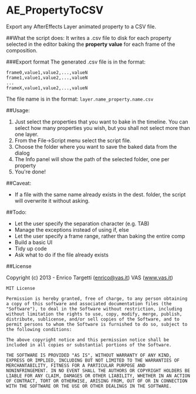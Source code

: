 AE_PropertyToCSV
================

Export any AfterEffects Layer animated property to a CSV file.

##What the script does:
It writes a .csv file to disk for each property selected in the editor baking the **property value** for each frame of the composition.

###Export format
The generated .csv file is in the format: 
```
frame0,value1,value2,...,valueN
frame1,value1,value2,...,valueN
...
frameX,value1,value2,...,valueN
```

The file name is in the format: ```layer.name_property.name.csv```

##Usage:
1. Just select the properties that you want to bake in the timeline. You can select how many properties you wish, but you shall not select more than one layer.
2. From the File->Script menu select the script file.
3. Choose the folder where you want to save the baked data from the dialog
4. The Info panel will show the path of the selected folder, one per property
5. You're done!

##Caveat:
- If a file with the same name already exists in the dest. folder, the script will overwrite it without asking.

##Todo:
- Let the user specify the separation character (e.g. TAB)
- Manage the exceptions instead of using if, else
- Let the user specify a frame range, rather than baking the entire comp
- Build a basic UI
- Tidy up code
- Ask what to do if the file already exists

##License

  Copyright (c) 2013 - Enrico Targetti (enrico@vas.it)
						 VAS (www.vas.it)

	MIT License

	Permission is hereby granted, free of charge, to any person obtaining
	a copy of this software and associated documentation files (the
	"Software"), to deal in the Software without restriction, including
	without limitation the rights to use, copy, modify, merge, publish,
	distribute, sublicense, and/or sell copies of the Software, and to
	permit persons to whom the Software is furnished to do so, subject to
	the following conditions:

	The above copyright notice and this permission notice shall be
	included in all copies or substantial portions of the Software.

	THE SOFTWARE IS PROVIDED "AS IS", WITHOUT WARRANTY OF ANY KIND,
	EXPRESS OR IMPLIED, INCLUDING BUT NOT LIMITED TO THE WARRANTIES OF
	MERCHANTABILITY, FITNESS FOR A PARTICULAR PURPOSE AND
	NONINFRINGEMENT. IN NO EVENT SHALL THE AUTHORS OR COPYRIGHT HOLDERS BE
	LIABLE FOR ANY CLAIM, DAMAGES OR OTHER LIABILITY, WHETHER IN AN ACTION
	OF CONTRACT, TORT OR OTHERWISE, ARISING FROM, OUT OF OR IN CONNECTION
	WITH THE SOFTWARE OR THE USE OR OTHER DEALINGS IN THE SOFTWARE.
